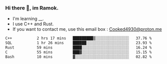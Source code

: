 ### Hi there 👋, im Ramok.

- I'm learning __.
- I use C++ and Rust.
- If you want to contact me, use this email box : Cooked4930@proton.me

<!--START_SECTION:waka-->

```txt
C++           2 hrs 17 mins   █████████▒░░░░░░░░░░░░░░░   37.76 %
SQL           1 hr 26 mins    ██████░░░░░░░░░░░░░░░░░░░   23.93 %
Rust          59 mins         ████░░░░░░░░░░░░░░░░░░░░░   16.24 %
C             55 mins         ███▓░░░░░░░░░░░░░░░░░░░░░   15.15 %
Bash          10 mins         ▓░░░░░░░░░░░░░░░░░░░░░░░░   02.82 %
```

<!--END_SECTION:waka-->
